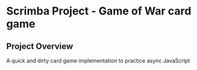 # Scrimba Project - Game of War card game 

## Project Overview
A quick and dirty card game implementation to practice async JavaScript